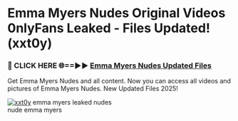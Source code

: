 # Emma Myers Nudes Original Videos 0nlyFans Leaked - Files Updated! (xxt0y)

<h3>🔴 CLICK HERE 🌐==►► <a href="https://tinyurl.com/52m3yx9h" rel="nofollow">Emma Myers Nudes Updated Files</a></h3>

Get Emma Myers Nudes and all content. Now you can access all videos and pictures of Emma Myers Nudes. New Updated Files 2025!

[![xxt0y](https://i.imgur.com/TnHtlc8.gif)](https://tinyurl.com/52m3yx9h)
emma myers leaked nudes<br>
nude emma myers